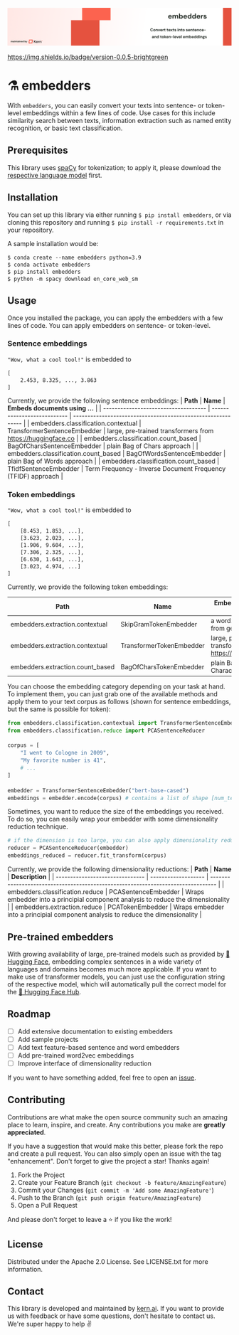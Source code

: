 ![embedders](banner.png)

https://img.shields.io/badge/version-0.0.5-brightgreen
# ⚗️ embedders
With `embedders`, you can easily convert your texts into sentence- or token-level embeddings within a few lines of code. Use cases for this include similarity search between texts, information extraction such as named entity recognition, or basic text classification.

## Prerequisites
This library uses [spaCy](https://github.com/explosion/spaCy) for tokenization; to apply it, please download the [respective language model](https://spacy.io/models) first.

## Installation
You can set up this library via either running `$ pip install embedders`, or via cloning this repository and running `$ pip install -r requirements.txt` in your repository.

A sample installation would be:

```
$ conda create --name embedders python=3.9
$ conda activate embedders
$ pip install embedders
$ python -m spacy download en_core_web_sm
```

## Usage
Once you installed the package, you can apply the embedders with a few lines of code. You can apply embedders on sentence- or token-level.

### Sentence embeddings
`"Wow, what a cool tool!"` is embedded to 
```
[
    2.453, 8.325, ..., 3.863
]
```

Currently, we provide the following sentence embeddings:
| **Path**                             | **Name**                    | **Embeds documents using ...**                               |
| ------------------------------------ | --------------------------- | ------------------------------------------------------------ |
| embedders.classification.contextual  | TransformerSentenceEmbedder | large, pre-trained transformers from https://huggingface.co  |
| embedders.classification.count_based | BagOfCharsSentenceEmbedder  | plain Bag of Chars approach                                  |
| embedders.classification.count_based | BagOfWordsSentenceEmbedder  | plain Bag of Words approach                                  |
| embedders.classification.count_based | TfidfSentenceEmbedder       | Term Frequency - Inverse Document Frequency (TFIDF) approach |

### Token embeddings
`"Wow, what a cool tool!"` is embedded to
```
[
    [8.453, 1.853, ...],
    [3.623, 2.023, ...],
    [1.906, 9.604, ...],
    [7.306, 2.325, ...],
    [6.630, 1.643, ...],
    [3.023, 4.974, ...]
]
```

Currently, we provide the following token embeddings:

| **Path**                         | **Name**                 | **Embeds documents using ...**                              |
| -------------------------------- | ------------------------ | ----------------------------------------------------------- |
| embedders.extraction.contextual  | SkipGramTokenEmbedder    | a word2vec approach from gensim                             |
| embedders.extraction.contextual  | TransformerTokenEmbedder | large, pre-trained transformers from https://huggingface.co |
| embedders.extraction.count_based | BagOfCharsTokenEmbedder  | plain Bag of Characters approach                            |

You can choose the embedding category depending on your task at hand. To implement them, you can just grab one of the available methods and apply them to your text corpus as follows (shown for sentence embeddings, but the same is possible for token):

```python
from embedders.classification.contextual import TransformerSentenceEmbedder
from embedders.classification.reduce import PCASentenceReducer

corpus = [
    "I went to Cologne in 2009",
    "My favorite number is 41",
    # ...
]

embedder = TransformerSentenceEmbedder("bert-base-cased")
embeddings = embedder.encode(corpus) # contains a list of shape [num_texts, embedding_dimension]
```

Sometimes, you want to reduce the size of the embeddings you received. To do so, you can easily wrap your embedder with some dimensionality reduction technique.

```python
# if the dimension is too large, you can also apply dimensionality reduction
reducer = PCASentenceReducer(embedder)
embeddings_reduced = reducer.fit_transform(corpus)
```

Currently, we provide the following dimensionality reductions:
| **Path**                        | **Name**            | **Description**                                                                  |
| ------------------------------- | ------------------- | -------------------------------------------------------------------------------- |
| embedders.classification.reduce | PCASentenceEmbedder | Wraps embedder into a principial component analysis to reduce the dimensionality |
| embedders.extraction.reduce     | PCATokenEmbedder    | Wraps embedder into a principial component analysis to reduce the dimensionality |

## Pre-trained embedders
With growing availability of large, pre-trained models such as provided by [🤗 Hugging Face](https://huggingface.co/), embedding complex sentences in a wide variety of languages and domains becomes much more applicable. If you want to make use of transformer models, you can just use the configuration string of the respective model, which will automatically pull the correct model for the [🤗 Hugging Face Hub](https://huggingface.co/models).

## Roadmap
- [ ] Add extensive documentation to existing embedders
- [ ] Add sample projects
- [ ] Add text feature-based sentence and word embedders
- [ ] Add pre-trained word2vec embeddings
- [ ] Improve interface of dimensionality reduction

If you want to have something added, feel free to open an [issue](https://github.com/code-kern-ai/embedders/issues).

## Contributing
Contributions are what make the open source community such an amazing place to learn, inspire, and create. Any contributions you make are **greatly appreciated**.

If you have a suggestion that would make this better, please fork the repo and create a pull request. You can also simply open an issue with the tag "enhancement".
Don't forget to give the project a star! Thanks again!

1. Fork the Project
2. Create your Feature Branch (`git checkout -b feature/AmazingFeature`)
3. Commit your Changes (`git commit -m 'Add some AmazingFeature'`)
4. Push to the Branch (`git push origin feature/AmazingFeature`)
5. Open a Pull Request

And please don't forget to leave a ⭐ if you like the work! 

## License
Distributed under the Apache 2.0 License. See LICENSE.txt for more information.

## Contact
This library is developed and maintained by [kern.ai](https://github.com/code-kern-ai). If you want to provide us with feedback or have some questions, don't hesitate to contact us. We're super happy to help ✌️

